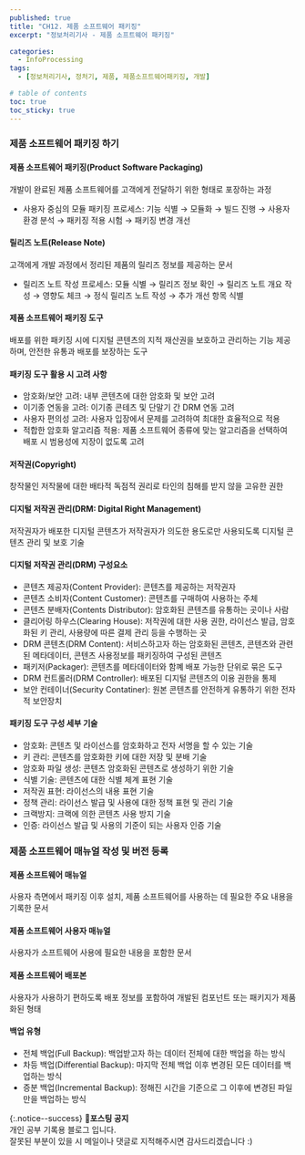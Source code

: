 ```yaml
---
published: true
title: "CH12. 제품 소프트웨어 패키징"
excerpt: "정보처리기사 - 제품 소프트웨어 패키징"

categories:
  - InfoProcessing
tags:
  - [정보처리기사, 정처기, 제품, 제품소프트웨어패키징, 개발]

# table of contents
toc: true
toc_sticky: true
---
```


### 제품 소프트웨어 패키징 하기

#### 제품 소프트웨어 패키징(Product Software Packaging)

개발이 완료된 제품 소프트웨어를 고객에게 전달하기 위한 형태로 포장하는 과정

- 사용자 중심의 모듈 패키징 프로세스: 기능 식별 → 모듈화 → 빌드 진행 → 사용자 환경 분석 → 패키징 적용 시험 → 패키징 변경 개선

#### 릴리즈 노트(Release Note)

고객에게 개발 과정에서 정리된 제품의 릴리즈 정보를 제공하는 문서

- 릴리즈 노트 작성 프로세스: 모듈 식별 → 릴리즈 정보 확인 → 릴리즈 노트 개요 작성 → 영향도 체크 → 정식 릴리즈 노트 작성 → 추가 개선 항목 식별

#### 제품 소프트웨어 패키징 도구

배포를 위한 패키징 시에 디지털 콘텐츠의 지적 재산권을 보호하고 관리하는 기능 제공하며, 안전한 유통과 배포를 보장하는 도구

#### 패키징 도구 활용 시 고려 사항

- 암호화/보안 고려: 내부 콘텐츠에 대한 암호화 및 보안 고려
- 이기종 연동을 고려: 이기종 콘테츠 및 단말기 간 DRM 연동 고려
- 사용자 편의성 고려: 사용자 입장에서 문제를 고려하여 최대한 효율적으로 적용
- 적합한 암호화 알고리즘 적용: 제품 소프트웨어 종류에 맞는 알고리즘을 선택하여 배포 시 범용성에 지장이 없도록 고려

#### 저작권(Copyright)

창작물인 저작물에 대한 배타적 독점적 권리로 타인의 침해를 받지 않을 고유한 권한

#### 디지털 저작권 관리(DRM: Digital Right Management)

저작권자가 배포한 디지털 콘텐츠가 저작권자가 의도한 용도로만 사용되도록 디지털 콘텐츠 관리 및 보호 기술

#### 디지털 저작권 관리(DRM) 구성요소

- 콘텐츠 제공자(Content Provider): 콘텐츠를 제공하는 저작권자
- 콘텐츠 소비자(Content Customer): 콘텐츠를 구매하여 사용하는 주체
- 콘텐츠 분배자(Contents Distributor): 암호화된 콘텐츠를 유통하는 곳이나 사람
- 클리어링 하우스(Clearing House): 저작권에 대한 사용 권한, 라이선스 발급, 암호화된 키 관리, 사용량에 따른 결제 관리 등을 수행하는 곳
- DRM 콘텐츠(DRM Content): 서비스하고자 하는 암호화된 콘텐츠, 콘텐츠와 관련된 메타데이터, 콘텐츠 사용정보를 패키징하여 구성된 콘텐츠
- 패키저(Packager): 콘텐츠를 메타데이터와 함꼐 배포 가능한 단위로 묶은 도구
- DRM 컨트롤러(DRM Controller): 배포된 디지털 콘텐츠의 이용 권한을 통제
- 보안 컨테이너(Security Contatiner): 원본 콘텐츠를 안전하게 유통하기 위한 전자적 보안장치

#### 패키징 도구 구성 세부 기술

- 암호화: 콘텐츠 및 라이선스를 암호화하고 전자 서명을 할 수 있는 기술
- 키 관리: 콘텐츠를 암호화한 키에 대한 저장 및 분배 기술
- 암호화 파일 생성: 콘텐츠 암호화된 콘텐츠로 생성하기 위한 기술
- 식별 기술: 콘텐츠에 대한 식별 체계 표현 기술
- 저작권 표현: 라이선스의 내용 표현 기술
- 정책 관리: 라이선스 발급 및 사용에 대한 정책 표현 및 관리 기술
- 크랙방지: 크랙에 의한 콘텐츠 사용 방지 기술
- 인증: 라이선스 발급 및 사용의 기준이 되는 사용자 인증 기술

### 제품 소프트웨어 매뉴얼 작성 및 버전 등록 

#### 제품 소프트웨어 매뉴얼

사용자 측면에서 패키징 이후 설치, 제품 소프트웨어를 사용하는 데 필요한 주요 내용을 기록한 문서

#### 제품 소프트웨어 사용자 매뉴얼

사용자가 소프트웨어 사용에 필요한 내용을 포함한 문서

#### 제품 소프트웨어 배포본

사용자가 사용하기 편하도록 배포 정보를 포함하여 개발된 컴포넌트 또는 패키지가 제품화된 형태

#### 백업 유형

- 전체 백업(Full Backup): 백업받고자 하는 데이터 전체에 대한 백업을 하는 방식
- 차등 백업(Differential Backup): 마지막 전체 백업 이후 변경된 모든 데이터를 백업하는 방식
- 증분 백업(Incremental Backup): 정해진 시간을 기준으로 그 이후에 변경된 파일만을 백업하는 방식

{:.notice--success}
🔔**포스팅 공지**  
개인 공부 기록용 블로그 입니다.  
잘못된 부분이 있을 시 메일이나 댓글로 지적해주시면 감사드리겠습니다 :)
